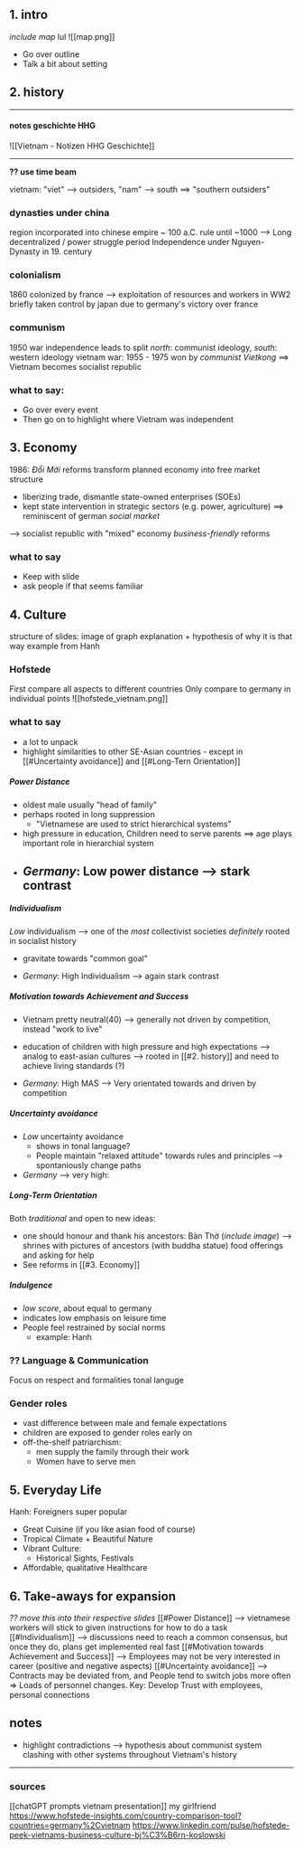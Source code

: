
## 1. intro
_include map_ lul
![[map.png]]
- Go over outline
- Talk a bit about setting

## 2. history
---
#### notes geschichte HHG
![[Vietnam - Notizen HHG Geschichte]]

---
__?? use time beam__

vietnam: "viet" --> outsiders, "nam" --> south
	==> "southern outsiders"

### dynasties under china
region incorporated into chinese empire ~ 100 a.C.
rule until ~1000
	--> Long decentralized / power struggle period
Independence under Nguyen-Dynasty in 19. century
### colonialism
1860 colonized by france --> exploitation of resources and workers
in WW2 briefly taken control by japan due to germany's victory over france
### communism
1950 war independence leads to split 
	_north_: communist ideology, _south_: western ideology
vietnam war: 1955 - 1975
	won by _communist Vietkong_ ==> Vietnam becomes socialist republic


### what to say:
- Go over every event
- Then go on to highlight where Vietnam was independent

## 3. Economy 
1986: _Đổi Mới_ reforms transform planned economy into free market structure
- liberizing trade, dismantle state-owned enterprises (SOEs)
- kept state intervention in strategic sectors (e.g. power, agriculture)
==> reminiscent of german _social market_

--> socialist republic with "mixed" economy
_business-friendly_ reforms

### what to say
- Keep with slide
- ask people if that seems familiar
## 4. Culture
structure of slides:
	image of graph
	explanation + hypothesis of why it is that way
	example from Hanh
### Hofstede
First compare all aspects to different countries
Only compare to germany in individual points
	![[hofstede_vietnam.png]]
### what to say
- a lot to unpack
- highlight similarities to other SE-Asian countries - except in [[#Uncertainty avoidance]] and [[#Long-Tern Orientation]]

##### Power Distance
- oldest male usually "head of family"
- perhaps rooted in long suppression
	- "Vietnamese are used to strict hierarchical systems"
- high pressure in education, Children need to serve parents
	==> age plays important role in hierarchial system
- _Germany_: Low power distance --> stark contrast
	- 
##### Individualism
_Low_ individualism --> one of the _most_ collectivist societies
_definitely_ rooted in socialist history
- gravitate towards "common goal"

- _Germany_: High Individualism --> again stark contrast

##### Motivation towards Achievement and Success
- Vietnam pretty neutral(40)
	--> generally not driven by competition, instead "work to live"

- education of children with high pressure and high expectations
	--> analog to east-asian cultures
--> rooted in [[#2. history]] and need to achieve living standards (?)
- _Germany_: High MAS --> Very orientated towards and driven by competition

##### Uncertainty avoidance
- *Low* uncertainty avoidance
	- shows in tonal language?
	- People maintain "relaxed attitude" towards rules and principles
		--> spontaniously change paths
- _Germany_ --> very high: 

##### Long-Term Orientation

Both _traditional_ and open to new ideas:
- one should honour and thank his ancestors:
	Bàn Thờ (_include image_)
	--> shrines with pictures of ancestors (with buddha statue)
	food offerings and asking for help 
- See reforms in [[#3. Economy]]

##### Indulgence
- _low score_, about equal to germany
- indicates low emphasis on leisure time
- People feel restrained by social norms
	- example: Hanh

### ?? Language & Communication
Focus on respect and formalities
tonal languge

### Gender roles
- vast difference between male and female expectations
- children are exposed to gender roles early on
- off-the-shelf patriarchism:
	- men supply the family through their work
	- Women have to serve men


## 5. Everyday Life
Hanh: Foreigners super popular
- Great Cuisine (if you like asian food of course)
- Tropical Climate + Beautiful Nature
- Vibrant Culture:
	- Historical Sights, Festivals
- Affordable, qualitative Healthcare

## 6. Take-aways for expansion
_?? move this into their respective slides_
[[#Power Distance]] --> vietnamese workers will stick to given instructions for how to do a task
[[#Individualism]] --> discussions need to reach a common consensus, but once they do, plans get implemented real fast
[[#Motivation towards Achievement and Success]] --> Employees may not be very interested in career (positive and negative aspects)
[[#Uncertainty avoidance]] --> Contracts may be deviated from, and People tend to switch jobs more often => Loads of personnel changes. Key: Develop Trust with employees, personal connections



## notes
- highlight contradictions --> hypothesis about communist system clashing with other systems throughout Vietnam's history

---
### sources
[[chatGPT prompts vietnam presentation]]
my girlfriend
https://www.hofstede-insights.com/country-comparison-tool?countries=germany%2Cvietnam
https://www.linkedin.com/pulse/hofstede-peek-vietnams-business-culture-bj%C3%B6rn-koslowski